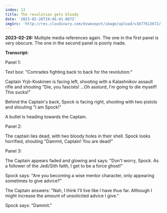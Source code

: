 ```yaml
---
index: 13
title: The revolution gets bloody
date: '2023-02-28T19:46:41.087Z'
imgSrc: 'http://res.cloudinary.com/dvweaspvt/image/upload/v1677613672/13_rgmd4u.png'
---
```



**2023-02-28:** Multiple media references again. The one in the first panel is very obscure. The one in the second panel is poorly made.

**Transcript:**

Panel 1:

Text box: "Comrades fighting back to back for the revolution:"

Captain Yrjö-Koskinen is facing left, shooting with a Kalashnikov assault rifle and shouting "Die, you fascists! ...Oh assturd, I'm going to die myself! This sucks!"

Behind the Captain's back, Spock is facing right, shooting with two pistols and shouting "I am Spock!"

A bullet is heading towards the Captain.

Panel 2:

The captain lies dead, with two bloody holes in their shell. Spock looks horrified, shouting "Dammit, Captain! You are dead!"

Panel 3:

The Captain appears faded and glowing and says: "Don't worry, Spock. As a follower of the Jedi/Sith faith, I get to be a force ghost!"

Spock says: "Are you becoming a wise mentor character, only appearing sometimes to give advice?"

The Captain answers: "Nah, I think I'll live like I have thus far. Although I might increase the amount of unsolicited advice I give."

Spock says: "Dammit."
